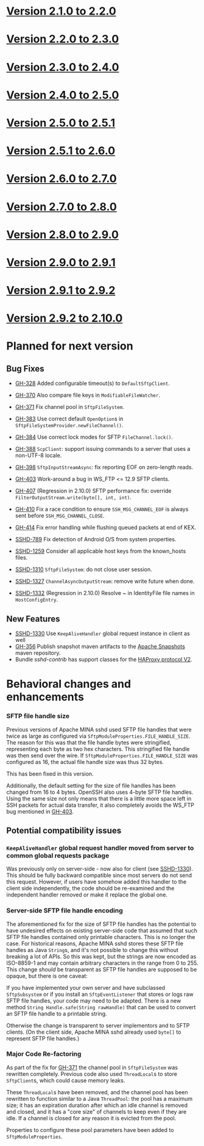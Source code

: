 # [Version 2.1.0 to 2.2.0](./docs/changes/2.2.0.md)

# [Version 2.2.0 to 2.3.0](./docs/changes/2.3.0.md)

# [Version 2.3.0 to 2.4.0](./docs/changes/2.4.0.md)

# [Version 2.4.0 to 2.5.0](./docs/changes/2.5.0.md)

# [Version 2.5.0 to 2.5.1](./docs/changes/2.5.1.md)

# [Version 2.5.1 to 2.6.0](./docs/changes/2.6.0.md)

# [Version 2.6.0 to 2.7.0](./docs/changes/2.7.0.md)

# [Version 2.7.0 to 2.8.0](./docs/changes/2.8.0.md)

# [Version 2.8.0 to 2.9.0](./docs/changes/2.9.0.md)

# [Version 2.9.0 to 2.9.1](./docs/changes/2.9.1.md)

# [Version 2.9.1 to 2.9.2](./docs/changes/2.9.2.md)

# [Version 2.9.2 to 2.10.0](./docs/changes/2.10.0.md)

# Planned for next version

## Bug Fixes

* [GH-328](https://github.com/apache/mina-sshd/issues/328) Added configurable timeout(s) to `DefaultSftpClient`.
* [GH-370](https://github.com/apache/mina-sshd/issues/370) Also compare file keys in `ModifiableFileWatcher`.
* [GH-371](https://github.com/apache/mina-sshd/issues/371) Fix channel pool in `SftpFileSystem`.
* [GH-383](https://github.com/apache/mina-sshd/issues/383) Use correct default `OpenOption`s in `SftpFileSystemProvider.newFileChannel()`.
* [GH-384](https://github.com/apache/mina-sshd/issues/384) Use correct lock modes for SFTP `FileChannel.lock()`.
* [GH-388](https://github.com/apache/mina-sshd/issues/388) `ScpClient`: support issuing commands to a server that uses a non-UTF-8 locale.
* [GH-398](https://github.com/apache/mina-sshd/issues/398) `SftpInputStreamAsync`: fix reporting EOF on zero-length reads.
* [GH-403](https://github.com/apache/mina-sshd/issues/403) Work-around a bug in WS_FTP <= 12.9 SFTP clients.
* [GH-407](https://github.com/apache/mina-sshd/issues/407) (Regression in 2.10.0) SFTP performance fix: override `FilterOutputStream.write(byte[], int, int)`.
* [GH-410](https://github.com/apache/mina-sshd/issues/410) Fix a race condition to ensure `SSH_MSG_CHANNEL_EOF` is always sent before `SSH_MSG_CHANNEL_CLOSE`.
* [GH-414](https://github.com/apache/mina-sshd/issues/414) Fix error handling while flushing queued packets at end of KEX.

* [SSHD-789](https://issues.apache.org/jira/browse/SSHD-789) Fix detection of Android O/S from system properties.
* [SSHD-1259](https://issues.apache.org/jira/browse/SSHD-1259) Consider all applicable host keys from the known_hosts files.
* [SSHD-1310](https://issues.apache.org/jira/browse/SSHD-1310) `SftpFileSystem`: do not close user session.
* [SSHD-1327](https://issues.apache.org/jira/browse/SSHD-1327) `ChannelAsyncOutputStream`: remove write future when done.
* [SSHD-1332](https://issues.apache.org/jira/browse/SSHD-1332) (Regression in 2.10.0) Resolve ~ in IdentityFile file names in `HostConfigEntry`.

## New Features

* [SSHD-1330](https://issues.apache.org/jira/browse/SSHD-1330) Use `KeepAliveHandler` global request instance in client as well
* [GH-356](https://github.com/apache/mina-sshd/issues/356) Publish snapshot maven artifacts to the [Apache Snapshots](https://repository.apache.org/content/repositories/snapshots) maven repository.
* Bundle _sshd-contrib_ has support classes for the [HAProxy protocol V2](https://www.haproxy.org/download/2.7/doc/proxy-protocol.txt).

# Behavioral changes and enhancements

### SFTP file handle size

Previous versions of Apache MINA sshd used SFTP file handles that were twice
as large as configured via `SftpModuleProperties.FILE_HANDLE_SIZE`. The reason for
this was that the file handle bytes were stringified, representing each byte
as two hex characters. This stringified file handle was then send over the wire.
If `SftpModuleProperties.FILE_HANDLE_SIZE` was configured as 16, the actual file
handle size was thus 32 bytes.

This has been fixed in this version.

Additionally, the default setting for the size of file handles has been changed
from 16 to 4 bytes. OpenSSH also uses 4-byte SFTP file handles. Using the same
size not only means that there is a little more space left in SSH packets for
actual data transfer, it also completely avoids the WS_FTP bug mentioned in
[GH-403](https://github.com/apache/mina-sshd/issues/403).

## Potential compatibility issues

### `KeepAliveHandler` global request handler moved from server to common global requests package

Was previously only on server-side - now also for client (see [SSHD-1330](https://issues.apache.org/jira/browse/SSHD-1330)).
This should be fully backward compatible since most servers do not send this request. However, if users have somehow added this
handler to the client side independently, the code should be re-examined and the independent handler removed or make it replace the global one.

### Server-side SFTP file handle encoding

The aforementioned fix for the size of SFTP file handles has the potential to
have undesired effects on existing server-side code that assumed that such SFTP
file handles contained only printable characters. This is no longer the case. For
historical reasons, Apache MINA sshd stores these SFTP file handles as Java
`String`s, and it's not possible to change this without breaking a lot of APIs.
So this was kept, but the strings are now encoded as ISO-8859-1 and may
contain arbitrary characters in the range from 0 to 255. This change
*should* be transparent as SFTP file handles are supposed to be opaque, but
there is one caveat:

If you have implemented your own server and have subclassed `SftpSubsystem` or
if you install an `SftpEventListener` that stores or logs raw SFTP file handles,
your code may need to be adapted. There is a new method
`String Handle.safe(String rawHandle)` that can be used to convert an SFTP file
handle to a printable string.

Otherwise the change is transparent to server implementors and to SFTP clients.
(On the client side, Apache MINA sshd already used `byte[]` to represent SFTP
file handles.) 

### Major Code Re-factoring

As part of the fix for [GH-371](https://github.com/apache/mina-sshd/issues/371)
the channel pool in `SftpFileSystem` was rewritten completely. Previous code also
used `ThreadLocal`s to store `SftpClient`s, which could cause memory leaks.

These `ThreadLocal`s have been removed, and the channel pool has been rewritten
to function similar to a Java `ThreadPool`: the pool has a maximum size; it has
an expiration duration after which an idle channel is removed and closed, and
it has a "core size" of channels to keep even if they are idle. If a channel is
closed for any reason it is evicted from the pool.

Properties to configure these pool parameters have been added to `SftpModuleProperties`.